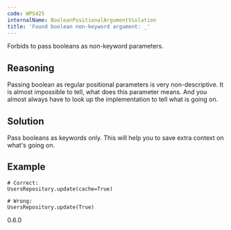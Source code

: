 ```yaml
---
code: WPS425
internalName: BooleanPositionalArgumentViolation
title: 'Found boolean non-keyword argument: _'
---
```


Forbids to pass booleans as non-keyword parameters.

## Reasoning
Passing boolean as regular positional parameters is very
non-descriptive. It is almost impossible to tell, what does this
parameter means. And you almost always have to look up the
implementation to tell what is going on.

## Solution
Pass booleans as keywords only. This will help you to save extra
context on what's going on.

## Example

    # Correct:
    UsersRepository.update(cache=True)
    
    # Wrong:
    UsersRepository.update(True)

<div class="versionadded">

0.6.0

</div>